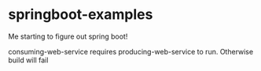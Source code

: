 # springboot-examples
Me starting to figure out spring boot!

consuming-web-service requires producing-web-service to run. 
Otherwise build will fail